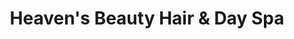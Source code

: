 ---
title: "Heaven's Beauty Hair & Day Spa"
url: /downers-grove/heavens-beauty-hair-and-day-spa/
shop: hairdresser
---